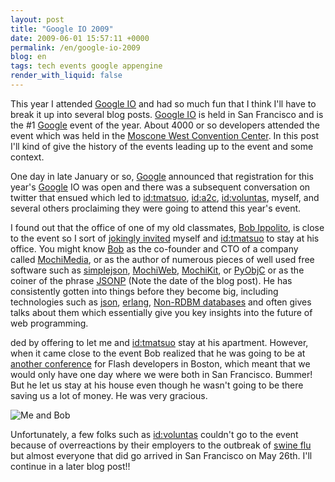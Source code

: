 ```yaml
---
layout: post
title: "Google IO 2009"
date: 2009-06-01 15:57:11 +0000
permalink: /en/google-io-2009
blog: en
tags: tech events google appengine
render_with_liquid: false
---
```


<p>This year I attended <a href="http://code.google.com/events/io/">Google IO</a> and had so much fun that I think I'll have to break it up into several blog posts. <a href="http://code.google.com/events/io/">Google IO</a> is held in San Francisco and is the #1 <a href="http://www.google.com/" title="Google">Google</a> event of the year. About 4000 or so developers attended the event which was held in the <a href="http://maps.google.co.jp/maps?q=Moscone+West+Convention+Center+San+Francisco">Moscone West Convention Center</a>. In this post I'll kind of give the history of the events leading up to the event and some context.</p>

<p>One day in late January or so, <a href="http://www.google.com/" title="Google">Google</a> announced that registration for this year's <a href="http://www.google.com/" title="Google">Google</a> IO was open and there was a subsequent conversation on twitter that ensued which led to <a href="http://takashi-matsuo.blogspot.com/" title="松尾 貴史">id:tmatsuo</a>, <a href="http://d.hatena.ne.jp/a2c/" title="a2c">id:a2c</a>, <a href="http://d.hatena.ne.jp/Voluntas/" title="仲居良介">id:voluntas</a>, myself, and several others proclaiming they were going to attend this year's event.</p>

<p>I found out that the office of one of my old classmates, <a href="http://bob.pythonmac.org/">Bob Ippolito</a>, is close to the event so I sort of <a href="http://twitter.com/IanMLewis/status/1154992029">jokingly invited</a> myself and <a href="http://takashi-matsuo.blogspot.com/" title="松尾 貴史">id:tmatsuo</a> to stay at his office. You might know <a href="http://twitter.com/etrepum">Bob</a> as the co-founder and CTO of a company called <a href="http://www.mochimedia.com/">MochiMedia</a>, or as the author of numerous pieces of well used free software such as <a href="http://code.google.com/p/simplejson/">simplejson</a>, <a href="http://code.google.com/p/mochiweb/">MochiWeb</a>, <a href="http://www.mochikit.com">MochiKit</a>, or <a href="http://pyobjc.sourceforge.net/">PyObjC</a> or as the coiner of the phrase <a href="http://bob.pythonmac.org/archives/2005/12/05/remote-json-jsonp/">JSONP</a> (Note the date of the blog post). He has consistently gotten into things before they become big, including technologies such as <a href="http://www.google.com/search?q=json">json</a>, <a href="http://www.google.com/search?q=erlang">erlang</a>, <a href="http://www.google.com/search?q=key+value+database">Non-RDBM databases</a> and often gives talks about them which essentially give you key insights into the future of web programming.</p>

<p>ded by offering to let me and <a href="http://takashi-matsuo.blogspot.com/" title="松尾 貴史">id:tmatsuo</a> stay at his apartment. However, when it came close to the event Bob realized that he was going to be at <a href="http://flashontap.com/">another conference</a> for Flash developers in Boston, which meant that we would only have one day where we were both in San Francisco. Bummer! But he let us stay at his house even though he wasn't going to be there saving us a lot of money. He was very gracious.</p>

<p><img src="http://farm4.static.flickr.com/3391/3570254347_44d7f0c4c8.jpg?v=0" alt="Me and Bob" /></p>

<p>Unfortunately, a few folks such as <a href="http://d.hatena.ne.jp/Voluntas/" title="仲居良介">id:voluntas</a> couldn't go to the event because of overreactions by their employers to the outbreak of <a href="http://www.google.com/search?q=swine+flu">swine flu</a> but almost everyone that did go arrived in San Francisco on May 26th. I'll continue in a later blog post!!</p>
